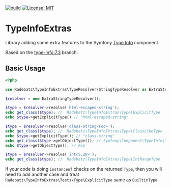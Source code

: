 [![build](https://github.com/DerManoMann/type-info-extras/actions/workflows/build.yml/badge.svg)](https://github.com/DerManoMann/type-info-extras/actions/workflows/build.yml)
[![License: MIT](https://img.shields.io/badge/License-MIT-yellow.svg)](https://opensource.org/licenses/MIT)

TypeInfoExtras
==============

Library adding some extra features to the Symfony [Type Info](https://github.com/symfony/type-info) component.

Based on the [type-info:7.3](https://github.com/symfony/type-info/tree/7.3) branch.

Basic Usage
-----------

```php
<?php

use Radebatz\TypeInfoExtras\TypeResolver\StringTypeResolver as ExtraStringTypeResolver;

$resolver = new ExtraStringTypeResolver();

$type = $resolver->resolve('html-escaped-string');
echo get_class($type); //  Radebatz\TypeInfoExtras\Type\ExplicitType
echo $type->getExplicitType() // "html-escaped-string"

$type = $resolver->resolve('class-string<Foo>');
echo get_class($type); //  Radebatz\TypeInfoExtras\Type\ClassLikeType
echo $type->getExplicitType(); // "class-string"
echo get_class($type->getObjectType()); // Symfony\Component\TypeInfo\Type\ObjectType
echo $type->getObjectType(); // Foo

$type = $resolver->resolve('int<5,20>');
echo get_class($type); //  Radebatz\TypeInfoExtras\Type\IntRangeType

```

If your code is doing `instanceof` checks on the returned `Type`, then you will need to add another case and treat
`Radebatz\TypeInfoExtras\Tests\Type\ExplicitType` same as `BuiltinType`.
